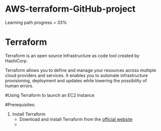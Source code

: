# AWS-terraform-GitHub-project
Learning path progress = 33%

# Terraform
Terraform is an open source Infrastructure as code tool created by HashiCorp.

Terraform allows you to define and manage your resources across multiple cloud providers and services. It enables you to automate infrastructure provisioning, deployment and updates while lowering the possibility of human errors.

#Using Terraform to launch an EC2 Instance

#Prerequisites:
1. Install Terraform
   - Download and install Terraform from the  [official website]([https://link-url-here.org](https://developer.hashicorp.com/terraform/install)https://developer.hashicorp.com/terraform/install)
   - 
